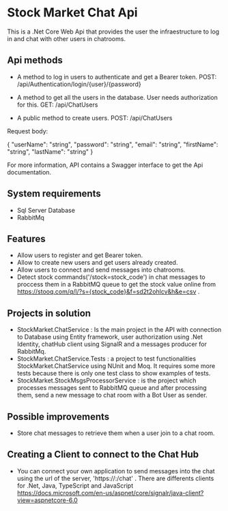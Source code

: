 ﻿# Stock Market Chat Api	

This is a .Net Core Web Api that provides the user the infraestructure to log in and chat with other users in chatrooms. 

## Api methods
* A method to log in users to authenticate and get a Bearer token.
POST: /api/Authentication/login/{user}/{password}

* A method to get all the users in the database. User needs authorization for this.
GET: /api/ChatUsers

* A public method to create users.
POST: /api/ChatUsers

Request body:

{
  "userName": "string",
  "password": "string",
  "email": "string",
  "firstName": "string",
  "lastName": "string"
}

For more information, API contains a Swagger interface to get the Api documentation.

## System requirements
* Sql Server Database
* RabbitMq

## Features
* Allow users to register and get Bearer token.
* Allow to create new users and get users already created.
* Allow users to connect and send messages into chatrooms.
* Detect stock commands('/stock=stock_code') in chat messages to proccess them in a RabbitMQ queue to get the stock value online from
https://stooq.com/q/l/?s={stock_code}&f=sd2t2ohlcv&h&e=csv .

## Projects in solution
* StockMarket.ChatService : Is the main project in the API with connection to Database using Entity framework, user authorization using .Net Identity, chatHub client using SignalR and a messages producer for RabbitMq.
* StockMarket.ChatService.Tests : a project to test functionalities StockMarket.ChatService using NUnit and Moq. It requires some more tests because there is only one test class to show examples of tests.
* StockMarket.StockMsgsProcessorService : is the project which processes messages sent to RabbitMQ queue and after processing them, send a new message to chat room with a Bot User as sender.


## Possible improvements
* Store chat messages to retrieve them when a user join to a chat room.

## Creating a Client to connect to the Chat Hub
* You can connect your own application to send messages into the chat using the url of the server, 'https://<servername>:<port>/chat' . There are differents clients for .Net, Java, TypeScript and JavaScript https://docs.microsoft.com/en-us/aspnet/core/signalr/java-client?view=aspnetcore-6.0
